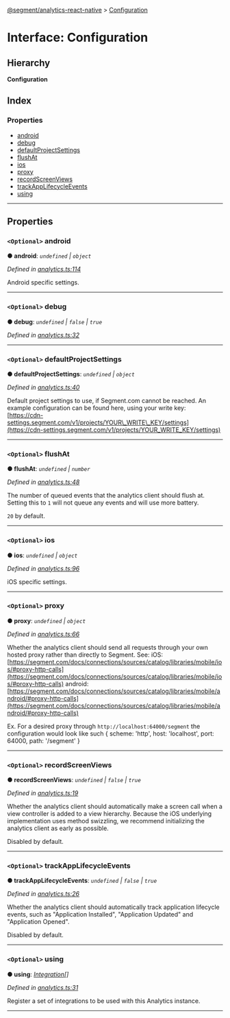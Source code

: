 [@segment/analytics-react-native](../README.md) > [Configuration](../interfaces/analytics.configuration.md)

# Interface: Configuration

## Hierarchy

**Configuration**

## Index

### Properties

* [android](analytics.configuration.md#android)
* [debug](analytics.configuration.md#debug)
* [defaultProjectSettings](analytics.configuration.md#defaultprojectsettings)
* [flushAt](analytics.configuration.md#flushat)
* [ios](analytics.configuration.md#ios)
* [proxy](analytics.configuration.md#proxy)
* [recordScreenViews](analytics.configuration.md#recordscreenviews)
* [trackAppLifecycleEvents](analytics.configuration.md#trackapplifecycleevents)
* [using](analytics.configuration.md#using)

---

## Properties

<a id="android"></a>

### `<Optional>` android

**● android**: *`undefined` \| `object`*

*Defined in [analytics.ts:114](https://github.com/segmentio/analytics-react-native/blob/master/packages/core/src/analytics.ts#L114)*

Android specific settings.

___
<a id="debug"></a>

### `<Optional>` debug

**● debug**: *`undefined` \| `false` \| `true`*

*Defined in [analytics.ts:32](https://github.com/segmentio/analytics-react-native/blob/master/packages/core/src/analytics.ts#L32)*

___
<a id="defaultprojectsettings"></a>

### `<Optional>` defaultProjectSettings

**● defaultProjectSettings**: *`undefined` \| `object`*

*Defined in [analytics.ts:40](https://github.com/segmentio/analytics-react-native/blob/master/packages/core/src/analytics.ts#L40)*

Default project settings to use, if Segment.com cannot be reached. An example configuration can be found here, using your write key: [](https://cdn-settings.segment.com/v1/projects/YOUR_WRITE_KEY/settings)[https://cdn-settings.segment.com/v1/projects/YOUR\_WRITE\_KEY/settings](https://cdn-settings.segment.com/v1/projects/YOUR_WRITE_KEY/settings)

___
<a id="flushat"></a>

### `<Optional>` flushAt

**● flushAt**: *`undefined` \| `number`*

*Defined in [analytics.ts:48](https://github.com/segmentio/analytics-react-native/blob/master/packages/core/src/analytics.ts#L48)*

The number of queued events that the analytics client should flush at. Setting this to `1` will not queue any events and will use more battery.

`20` by default.

___
<a id="ios"></a>

### `<Optional>` ios

**● ios**: *`undefined` \| `object`*

*Defined in [analytics.ts:96](https://github.com/segmentio/analytics-react-native/blob/master/packages/core/src/analytics.ts#L96)*

iOS specific settings.

___
<a id="proxy"></a>

### `<Optional>` proxy

**● proxy**: *`undefined` \| `object`*

*Defined in [analytics.ts:66](https://github.com/segmentio/analytics-react-native/blob/master/packages/core/src/analytics.ts#L66)*

Whether the analytics client should send all requests through your own hosted proxy rather than directly to Segment. See: iOS: [https://segment.com/docs/connections/sources/catalog/libraries/mobile/ios/#proxy-http-calls](https://segment.com/docs/connections/sources/catalog/libraries/mobile/ios/#proxy-http-calls) android: [https://segment.com/docs/connections/sources/catalog/libraries/mobile/android/#proxy-http-calls](https://segment.com/docs/connections/sources/catalog/libraries/mobile/android/#proxy-http-calls)

Ex. For a desired proxy through `http://localhost:64000/segment` the configuration would look like such { scheme: 'http', host: 'localhost', port: 64000, path: '/segment' }

___
<a id="recordscreenviews"></a>

### `<Optional>` recordScreenViews

**● recordScreenViews**: *`undefined` \| `false` \| `true`*

*Defined in [analytics.ts:19](https://github.com/segmentio/analytics-react-native/blob/master/packages/core/src/analytics.ts#L19)*

Whether the analytics client should automatically make a screen call when a view controller is added to a view hierarchy. Because the iOS underlying implementation uses method swizzling, we recommend initializing the analytics client as early as possible.

Disabled by default.

___
<a id="trackapplifecycleevents"></a>

### `<Optional>` trackAppLifecycleEvents

**● trackAppLifecycleEvents**: *`undefined` \| `false` \| `true`*

*Defined in [analytics.ts:26](https://github.com/segmentio/analytics-react-native/blob/master/packages/core/src/analytics.ts#L26)*

Whether the analytics client should automatically track application lifecycle events, such as "Application Installed", "Application Updated" and "Application Opened".

Disabled by default.

___
<a id="using"></a>

### `<Optional>` using

**● using**: *[Integration](../#integration)[]*

*Defined in [analytics.ts:31](https://github.com/segmentio/analytics-react-native/blob/master/packages/core/src/analytics.ts#L31)*

Register a set of integrations to be used with this Analytics instance.

___

